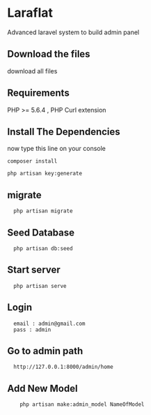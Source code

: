 # Laraflat
Advanced laravel system to build admin panel 


## Download the files 

download all files

## Requirements

PHP >= 5.6.4 , 
PHP Curl extension 

## Install  The Dependencies

now type this line on your console

```
composer install
```
```
php artisan key:generate
```

## migrate

```
  php artisan migrate
```

## Seed Database 

```
  php artisan db:seed
```

## Start server


```
  php artisan serve
```

## Login

```
  email : admin@gmail.com
  pass : admin
```

## Go to admin path

```
  http://127.0.0.1:8000/admin/home
```

## Add New Model

```
    php artisan make:admin_model NameOfModel
```


